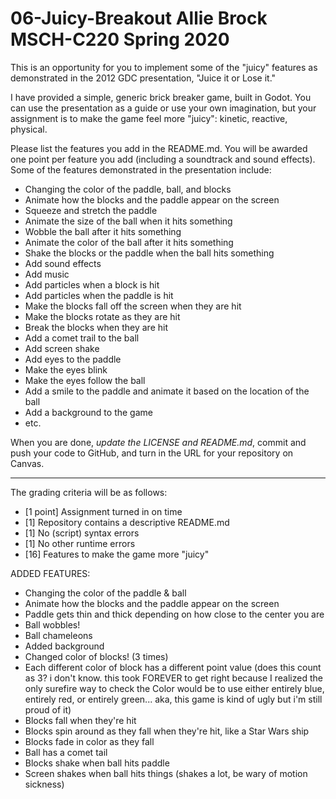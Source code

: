 # 06-Juicy-Breakout Allie Brock MSCH-C220 Spring 2020

This is an opportunity for you to implement some of the "juicy" features as demonstrated in the 2012 GDC presentation, "Juice it or Lose it."

I have provided a simple, generic brick breaker game, built in Godot. You can use the presentation as a guide or use your own imagination, but your assignment is to make the game feel more "juicy": kinetic, reactive, physical.

Please list the features you add in the README.md. You will be awarded one point per feature you add (including a soundtrack and sound effects). Some of the features demonstrated in the presentation include:
 - Changing the color of the paddle, ball, and blocks
 - Animate how the blocks and the paddle appear on the screen
 - Squeeze and stretch the paddle
 - Animate the size of the ball when it hits something
 - Wobble the ball after it hits something
 - Animate the color of the ball after it hits something
 - Shake the blocks or the paddle when the ball hits something
 - Add sound effects
 - Add music
 - Add particles when a block is hit
 - Add particles when the paddle is hit
 - Make the blocks fall off the screen when they are hit
 - Make the blocks rotate as they are hit
 - Break the blocks when they are hit
 - Add a comet trail to the ball
 - Add screen shake
 - Add eyes to the paddle
 - Make the eyes blink
 - Make the eyes follow the ball
 - Add a smile to the paddle and animate it based on the location of the ball
 - Add a background to the game
 - etc.

 When you are done, *update the LICENSE and README.md*, commit and push your code to GitHub, and turn in the URL for your repository on Canvas.

---

The grading criteria will be as follows:

 - [1 point] Assignment turned in on time
 - [1] Repository contains a descriptive README.md
 - [1] No (script) syntax errors
 - [1] No other runtime errors
 - [16] Features to make the game more "juicy"

ADDED FEATURES:
 - Changing the color of the paddle & ball
 - Animate how the blocks and the paddle appear on the screen
 - Paddle gets thin and thick depending on how close to the center you are
 - Ball wobbles!
 - Ball chameleons
 - Added background
 - Changed color of blocks! (3 times)
 - Each different color of block has a different point value (does this count as 3? i don't know. this took FOREVER to get right because I realized the only surefire way to check the Color would be to use either entirely blue, entirely red, or entirely green... aka, this game is kind of ugly but i'm still proud of it)
 - Blocks fall when they're hit
 - Blocks spin around as they fall when they're hit, like a Star Wars ship
 - Blocks fade in color as they fall
 - Ball has a comet tail
 - Blocks shake when ball hits paddle
 - Screen shakes when ball hits things (shakes a lot, be wary of motion sickness)